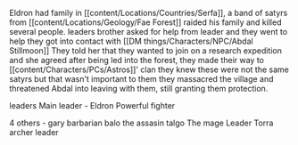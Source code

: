 
Eldron had family in [[content/Locations/Countries/Serfa]], a band of satyrs from [[content/Locations/Geology/Fae Forest]] raided his family and killed several people. leaders brother asked for help from leader and they went to help
they got into contact with [[DM things/Characters/NPC/Abdal Stillmoon]]
They told her that they wanted to join on a research expedition and she agreed
after being led into the forest, they made their way to [[content/Characters/PCs/Astros]]' clan
they knew these were not the same satyrs but that wasn't important to them
they massacred the village and threatened Abdal into leaving with them, still granting them protection.


leaders
Main leader - 
Eldron
	Powerful fighter

4 others -
gary
    barbarian 
balo
	the assasin
talgo
    The mage Leader
Torra
	archer leader



